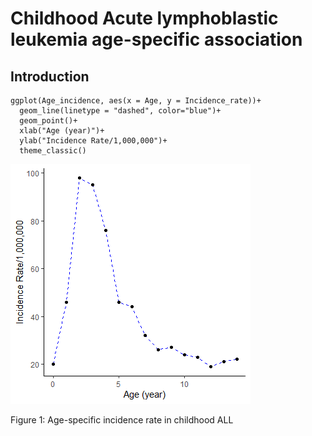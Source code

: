 Childhood Acute lymphoblastic leukemia age-specific association
===============================================================

Introduction
------------

    ggplot(Age_incidence, aes(x = Age, y = Incidence_rate))+
      geom_line(linetype = "dashed", color="blue")+
      geom_point()+
      xlab("Age (year)")+
      ylab("Incidence Rate/1,000,000")+
      theme_classic()

<img src="Childhood_ALL_GWAS_files/figure-markdown_strict/unnamed-chunk-3-1.png" alt="Figure 1: Age-specific incidence rate in childhood ALL"  />
<p class="caption">
Figure 1: Age-specific incidence rate in childhood ALL
</p>

